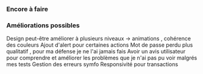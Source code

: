 ### Encore à faire ###

### Améliorations possibles ###

Design peut-être améliorer à plusieurs niveaux -> animations , cohérence des couleurs
Ajout d'alert pour certaines actions
Mot de passe perdu plus qualitatif , pour ma défense je ne l'ai jamais fais
Avoir un avis utilisateur pour comprendre et améliorer les problèmes que je n'ai pas pu voir malgrés mes tests
Gestion des erreurs symfo
Responsivité pour transactions